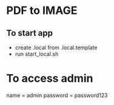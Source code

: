 # PDF to IMAGE
## To start app

- create .local from .local.template
- run start_local.sh

# To access admin
name = admin
password = password123
